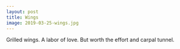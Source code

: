 ```yaml
---
layout: post
title: Wings 
image: 2019-03-25-wings.jpg
---  
```


Grilled wings. A labor of love. But worth the effort and carpal tunnel.   
